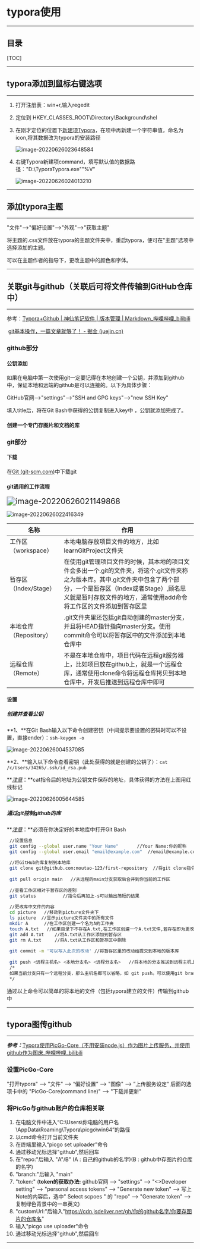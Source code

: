 # typora使用

------

## 目录

[TOC]

------



## typora添加到鼠标右键选项

------



1. 打开注册表：win+r,输入regedit

2. 定位到   HKEY_CLASSES_ROOT\Directory\Background\shel

3. 在刚才定位的位置下<u>新建项Typora</u>，在项中再新建一个字符串值，命名为icon,将其数据改为typora的安装路径

   ![image-20220626023648584](https://cdn.jsdelivr.net/gh/moutao-123/first-repository/picture/image-20220626023648584.png)

4. 右键Typora新建项command，填写默认值的数据路径："D:\TyporaTypora.exe""%V"

   ![image-20220626024013210](https://cdn.jsdelivr.net/gh/moutao-123/first-repository/picture/image-20220626024013210.png)

------



## 添加typora主题

------

"文件"-->"偏好设置"-->"外观"-->"获取主题"

将主题的.css文件放在typora的主题文件夹中，重启typora，便可在"主题"选项中选择添加的主题。

可以在主题作者的指导下，更改主题中的颜色和字体。

------



## 关联git与github（关联后可将文件传输到GitHub仓库中）

------



参考：[Typora+Github | 神仙笔记软件 | 版本管理 | Markdown_哔哩哔哩_bilibili](https://www.bilibili.com/video/BV1ro4y197rx?spm_id_from=333.1007.top_right_bar_window_history.content.click&vd_source=fde36691353aca2af7a437076ee900d5)

​			[git基本操作，一篇文章就够了！ - 掘金 (juejin.cn)](https://juejin.cn/post/6844903598522908686)



### github部分

#### 公钥添加

如果在电脑中第一次使用git一定要记得在本地创建一个公钥，并添加到github中，保证本地和远端的github是可以连接的。以下为具体步骤：

GitHub官网-->"settings"-->"SSH and GPG keys"-->"new SSH Key"

填入title后，将在Git Bash中获得的公钥复制进入key中 ，公钥就添加完成了。

#### 创建一个专门存图片和文档的库



### git部分

#### 下载

在[Git (git-scm.com)](https://git-scm.com/)中下载git

#### git通用的工作流程

<img src="https://cdn.jsdelivr.net/gh/moutao-123/first-repository/picture/image-20220626021149868.png" alt="image-20220626021149868" style="zoom:150%;" />

![image-20220626022416349](https://cdn.jsdelivr.net/gh/moutao-123/first-repository/picture/image-20220626022416349.png)

| 名称                   | 作用                                                         |
| ---------------------- | ------------------------------------------------------------ |
| 工作区（workspace）    | 本地电脑存放项目文件的地方，比如learnGitProject文件夹        |
| 暂存区（Index/Stage）  | 在使用git管理项目文件的时候，其本地的项目文件会多出一个.git的文件夹，将这个.git文件夹称之为版本库。其中.git文件夹中包含了两个部分，一个是暂存区（Index或者Stage）,顾名思义就是暂时存放文件的地方，通常使用add命令将工作区的文件添加到暂存区里 |
| 本地仓库（Repository） | .git文件夹里还包括git自动创建的master分支，并且将HEAD指针指向master分支。使用commit命令可以将暂存区中的文件添加到本地仓库中 |
| 远程仓库（Remote）     | 不是在本地仓库中，项目代码在远程git服务器上，比如项目放在github上，就是一个远程仓库，通常使用clone命令将远程仓库拷贝到本地仓库中，开发后推送到远程仓库中即可 |



#### 设置

##### 创建并查看公钥

**1、**在Git Bash输入以下命令创建密钥（中间提示要设置的密码时可以不设置，直接ender）：`ssh-keygen -o`

![image-20220626004537085](https://cdn.jsdelivr.net/gh/moutao-123/first-repository/picture/image-20220626004537085.png)

**2、**输入以下命令查看密钥（此处获得的就是创建的公钥了）：`cat  /c/Users/34265/.ssh/id_rsa.pub`

​    **<u>*注意*</u>：**cat指令后的地址为公钥文件保存的地址，具体获得的方法在上图用红线标记

![image-20220626005644585](https://cdn.jsdelivr.net/gh/moutao-123/first-repository/picture/image-20220626005644585.png)

##### 通过git控制github的库

 **<u>*注意*</u>：**必须在你决定好的本地库中打开Git Bash

```bash
 //设置信息
 git config --global user.name "Your Name"       //Your Name:你的昵称
 git config --global user.email "email@example.com"  //email@example.com:你的邮箱
 
 //将GitHub的库复制到本地库
 git clone git@github.com:moutao-123/first-repository  //将git clone指令后为库的链接
 
 git pull origin main   //从远程的main分支获取后合并到你当前的工作区
 
 //查看工作区相对于暂存区的差别
 git status          //指令后再加上-s可以输出简短的结果
 
 //更改库中文件的内容
 cd picture   //移动到picture文件夹下
 ls picture  //显示picture文件夹中的所有文件
 mkdir A      //在工作区创建一个名为A的工作夹
 touch A.txt   //如果目录下不存在A.txt,在工作区创建一个A.txt文件,若存在即为更改这个文件的时间戳
 git add A.txt    //将A.txt从工作区添加到暂存区
 git rm A.txt     //将A.txt从工作区和暂存区中删除
 
 git commit -m '可以写入此次的改动' //将暂存区里的改动给提交到本地的版本库
 
 git push <远程主机名> <本地分支名> <远程分支名>   //将本地的分支推送到远程主机上的对应分支
 /*
 如果当前分支只有一个远程分支，那么主机名都可以省略，如 git push。可以使用git branch -r ，查看远程的分支名    
 */
```





通过以上命令可以简单的将本地的文件（包括typora建立的文件）传输到github中

------



## typora图传github

------



***参考：***[Typora使用PicGo-Core（不用安装node.js）作为图片上传服务，并使用github作为图床_哔哩哔哩_bilibili](https://www.bilibili.com/video/BV1iQ4y1678N?spm_id_from=333.880.my_history.page.click&vd_source=fde36691353aca2af7a437076ee900d5)



### 设置PicGo-Core

"打开typora" --> "文件" --> “偏好设置” --> "图像" --> ”上传服务设定“ 后面的选项卡中的 "PicGo-Core(command line)" --> "下载并更新"

### 将PicGo与github账户的仓库相关联

1. 在电脑文件中进入“C:\Users\你电脑的用户名\AppData\Roaming\Typora\picgo\win64”的路径
2. 以cmd命令打开当前文件夹
3. 在终端里输入“picgo set uploader”命令
4. 通过移动光标选择"github",然后回车
5. 在"repo:"后输入       "A"/B"      (A : 自己的github的名字)(B : github中存图片的仓库的名字)
6. "branch:"后输入    "main" 
7. "token:" (**token的获取办法:**    github官网 --> "settings" --> "<>Developer setting" --> "personal access tokens" --> "Generate new token" --> 写上Note的内容后，选中" Select scpoes "  的 "repo"  -->  "Generate token" --> 复制绿色背景中的一串英文)
8. "customUrl:"后输入"https://cdn.jsdeliver.net/gh/你的github名字/你要存图片的仓库名"
9. 输入"picgo use uploader"命令
10. 通过移动光标选择"github",然后回车

 

------


